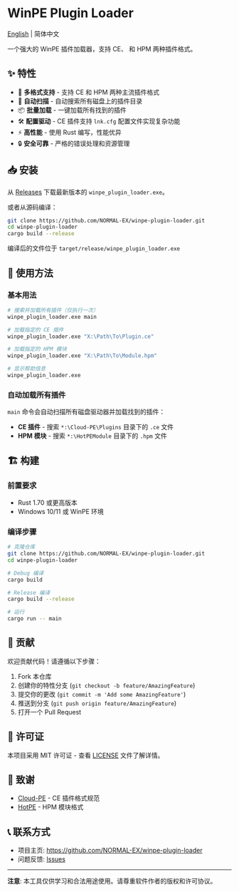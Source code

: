 # WinPE Plugin Loader

[English](README_en.md) | 简体中文

一个强大的 WinPE 插件加载器，支持 CE、 和 HPM 两种插件格式。

## ✨ 特性

- 🚀 **多格式支持** - 支持 CE 和 HPM 两种主流插件格式
- 🔄 **自动扫描** - 自动搜索所有磁盘上的插件目录
- 📦 **批量加载** - 一键加载所有找到的插件
- 🛠️ **配置驱动** - CE 插件支持 `lnk.cfg` 配置文件实现复杂功能
- ⚡ **高性能** - 使用 Rust 编写，性能优异
- 🔒 **安全可靠** - 严格的错误处理和资源管理

## 📥 安装

从 [Releases](https://github.com/NORMAL-EX/winpe-plugin-loader/releases) 下载最新版本的 `winpe_plugin_loader.exe`。

或者从源码编译：

```bash
git clone https://github.com/NORMAL-EX/winpe-plugin-loader.git
cd winpe-plugin-loader
cargo build --release
```

编译后的文件位于 `target/release/winpe_plugin_loader.exe`

## 🚀 使用方法

### 基本用法

```bash
# 搜索并加载所有插件（仅执行一次）
winpe_plugin_loader.exe main

# 加载指定的 CE 插件
winpe_plugin_loader.exe "X:\Path\To\Plugin.ce"

# 加载指定的 HPM 模块
winpe_plugin_loader.exe "X:\Path\To\Module.hpm"

# 显示帮助信息
winpe_plugin_loader.exe
```

### 自动加载所有插件

`main` 命令会自动扫描所有磁盘驱动器并加载找到的插件：

- **CE 插件** - 搜索 `*:\Cloud-PE\Plugins` 目录下的 `.ce` 文件
- **HPM 模块** - 搜索 `*:\HotPEModule` 目录下的 `.hpm` 文件

## 🏗️ 构建

### 前置要求

- Rust 1.70 或更高版本
- Windows 10/11 或 WinPE 环境

### 编译步骤

```bash
# 克隆仓库
git clone https://github.com/NORMAL-EX/winpe-plugin-loader.git
cd winpe-plugin-loader

# Debug 编译
cargo build

# Release 编译
cargo build --release

# 运行
cargo run -- main
```

## 🤝 贡献

欢迎贡献代码！请遵循以下步骤：

1. Fork 本仓库
2. 创建你的特性分支 (`git checkout -b feature/AmazingFeature`)
3. 提交你的更改 (`git commit -m 'Add some AmazingFeature'`)
4. 推送到分支 (`git push origin feature/AmazingFeature`)
5. 打开一个 Pull Request

## 📄 许可证

本项目采用 MIT 许可证 - 查看 [LICENSE](LICENSE) 文件了解详情。

## 🙏 致谢

- [Cloud-PE](https://www.cloud-pe.cn/) - CE 插件格式规范
- [HotPE](https://www.hotpe.top/) - HPM 模块格式

## 📞 联系方式

- 项目主页: https://github.com/NORMAL-EX/winpe-plugin-loader
- 问题反馈: [Issues](https://github.com/NORMAL-EX/winpe-plugin-loader/issues)

---

**注意**: 本工具仅供学习和合法用途使用。请尊重软件作者的版权和许可协议。
